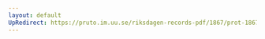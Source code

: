```yaml
---
layout: default
UpRedirect: https://pruto.im.uu.se/riksdagen-records-pdf/1867/prot-1867--fk--128/prot-1867--fk--128_006.pdf
---
```

